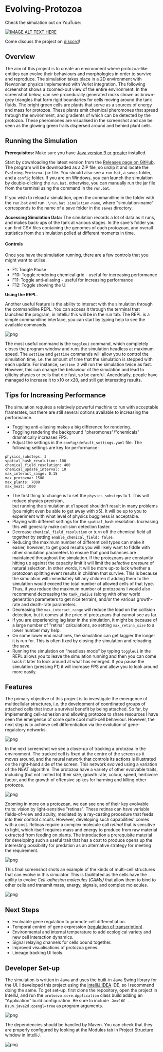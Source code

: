 # Evolving-Protozoa

Check the simulation out on YouTube:

[![IMAGE ALT TEXT HERE](https://img.youtube.com/vi/fEDqdvKO5Y0/0.jpg)](https://www.youtube.com/watch?v=fEDqdvKO5Y0)

Come discuss the project on [discord](https://discord.com/invite/GY5UJxbBnq)!


## Overview

The aim of this project is to create an environment where protozoa-like entities can evolve their behaviours
and morphologies in order to survive and reproduce. 
The simulation takes place in a 2D environment with Newtonian physics implemented with Verlet integration. 
The following screenshot shows a zoomed-out view of the entire environment. 
In the screenshot below, can see procedurally generated rocks shown as brown-grey triangles that form rigid 
boundaries for cells moving around the tank fluids. The bright green cells are plants that serve as a sources 
of energy and mass for protozoa. 
These plants emit chemical pheromones that spread through the environment, 
and gradients of which can be detected by the protozoa. 
These pheromones are visualised in the screenshot and can be seen as the glowing green trails dispersed 
around and behind plant cells.

## Running the Simulation

**Prerequisites:** Make sure you have [Java version 9 or greater](https://www.techspot.com/downloads/6463-java-se.html) installed.

Start by downloading the latest version from the [Releases page on GitHub](https://github.com/DylanCope/Evolving-Protozoa/releases).
The program will be downloaded as a ZIP file, so unzip it and locate the `Evolving-Protozoa.jar` file. You should
also see a `run.bat`, a `saves` folder, and a `config` folder. If you are on Windows, you can launch the simulation by
double-clicking the `run.bat`, otherwise, you can manually run the jar file from the terminal using the command in the `run.bat`.

If you wish to reload a simulation, open the commandline in the folder with the `run.bat` and run `.\run.bat simulation-name`, where
"simulation-name" corresponds to the name of a save folder in the `saves` directory.

**Accessing Simulation Data:** The simulation records a lot of data as it runs, and makes back-ups of the tank at various stages. 
In the save's folder you can find CSV files containing the genomes of each protozoan, and overall statistics from the simulation polled
at different moments in time.

#### Controls

Once you have the simulation running, there are a few controls that you might want to
utilise.

- F1: Toogle Pause
- F10: Toggle rendering chemical grid - useful for increasing performance
- F11: Toggle anti-aliasing - useful for increasing performance
- F12: Toggle showing the UI

**Using the REPL.**

Another useful feature is the ability to interact with the simulation through the 
commandline REPL. You can access it through the terminal that launched the program,
in IntelliJ this will be in the run tab. The REPL is a simple commandline interface,
you can start by typing help to see the available commands.

![png](/screenshots/repl.png)

The most useful command is the `toggleui` command, which completely closes the program
window and runs the simulation headless at maximum speed. The `settime` and `gettime` commands
will allow you to control the simulation time, i.e. the amount of time that the simulation is
stepped with each update. For instance, `settime 2` will run the simulation twice as fast.
However, this can change the behaviour of the simulation and lead to glitchy physics or cells that
die fast, so be careful. Ancedotally, people have managed to increase it to x10 or x20, and still
get interesting results.

## Tips for Increasing Performance

The simulation requires a relatively powerful machine to run with acceptable framerates, but there are still
several options available to increasing the performance.

- Toggling anti-aliasing makes a big difference for rendering.
- Toggling rendering the background "pheromones"/"chemicals" dramatically increases FPS.
- Adjust the settings in the `config/default_settings.yaml` file. The following settings are key for performance:
```
physics_substeps: 3
spatial_hash_resolution: 100
chemical_field_resolution: 400
chemical_update_interval: 10
max_interact_range: 0.15
max_protozoa: 1500
max_plants: 7000
max_meat: 1000
```
- The first thing to change is to set the `physics_substeps` to 1. This will reduce physics precision,  
  but running the simulation at x1 speed shouldn't result in many problems (you might even be able to get away with x5).
  It will be up to you to experiment with what level of physics bugginess is acceptable.
- Playing with different settings for the `spatial_hash` resolution. Increasing this will generally make collision detection
  faster.
- Decrease `chemical_field_resolution` or turn off the chemical field all together by setting `enable_chemical_field: false`.
- Reducing the maximum number of different cell types can make it easier, however, to get good results you will likely want to fiddle
  with other simulation parameters to ensure that good balances are maintained throughout the simulation. If the protozoans are constantly
  hitting up against the capacity limit it will limit the *selective pressure* of natural selection. In other words, it will be more up-to
  luck whether a protozoan splitting event results in children that survive. This is because the simulation will immediately kill any
  children if adding them to the simulation would exceed the total number of allowed cells of that type. Thus, if you reduce the maximum number
  of protozoans I would also recommend decreasing the `tank_radius` (along with other world generation parameters to get nice terrain), and/or
  the various growth-rate and death-rate parameters.
- Decreasing the `max_interact_range` will reduce the load on the collision detection, but it comes at the price of protozoans that cannot see as far.
- If you are experiencing lag later in the simulation, it might be because of a large number of "retina" calculations, so setting
  `max_retina_size` to a lower number may help.
- On some lower end machines, the simulation can get laggier the longer it is run for. This is often fixed by closing the simulation
  and reloading the save.
- Running the simulation on "headless mode" by typing `toggleui` in the REPL allows you to leave the simulation running and then
  you can come back it later to look around at what has emerged. If you pause the simulation (pressing F1) it will increase FPS and
  allow you to look around more easily.


## Features

The primary objective of this project is to investigate the emergence of multicellular structures, 
i.e. the development of coordinated groups of attached cells that incur a survival benefit by being attached. 
So far, by implementing cell-adhesion and allowing protozoa to share resources I have seen the 
emergence of some quite cool multi-cell behaviour. However, the next step is to achieve cell differentiation 
via the evolution of gene-regulatory networks.

![png](/screenshots/tank_full_view.png)

In the next screenshot we see a close-up of tracking a protozoa in the environment. 
The tracked cell is fixed at the centre of the screen as it moves around, and the neural network that controls 
its actions is illustrated on the right-hand side of the screen. 
This network evolved using a variation of the NEAT algorithm.
The protozoa have a variety of other evolvable traits, including (but not limited to) their size, growth rate, colour,
speed, herbivore factor, and the growth of offensive spikes for harming and killing other protozoa.  

![png](/screenshots/tank.png)

Zooming in more on a protozoan, we can see one of their key evolvable traits: vision by light-sensitive "retinas". 
These retinas can have variable fields-of-view and acuity, mediated by a ray-casting procedure that feeds into their 
control circuits. However, developing such capabilities' comes with a cost. Retinas require a complex molecule call 
_retinal_ that is sensitive to light, which itself requires mass and energy to produce from raw material extracted
from feeding on plants. The introduction a prerequisite material for developing such a useful trait that has a cost
to produce opens up the interesting possibility for predation as an alternative strategy for meeting the requirement.

![png](/screenshots/retina_example.png)

This final screenshot shots an example of the kinds of multi-cell structures that can evolve in this simulator.
This is facilitated as the cells have the ability to evolve _Cell-adhesion molecules (CAMs)_ 
that allow them to bind to other cells and transmit mass, energy, signals, and complex molecules.

![png](/screenshots/evolved_multicells2.png)

## Next Steps

* Evolvable gene regulation to promote cell differentiation.
* Temporal control of gene expression ([regulation of transcription](https://en.wikipedia.org/wiki/Transcriptional_regulation)).
* Environmental and internal temperature to add ecological variety and new cell interaction dynamics.
* Signal relaying channels for cells bound together.
* Improved visualisations of protozoa genes.
* Lineage tracking UI tools.


## Developer Set-up

The simulation is written in Java and uses the built-in Java Swing library for the UI. 
I developed this project using the [IntelliJ IDEA](https://www.jetbrains.com/idea/) IDE,
so I recommend doing the same. To get set-up, first clone the repository,
open the project in IntelliJ, and run the `protoevo.core.Application` class build adding an 
"Application" build configuration. Be sure to include `-Xmx16G -Dsun.java2d.opengl=true`
as program arguments.

![png](/screenshots/build_config.png)

The dependencies should be handled by Maven. You can check that they are properly configured
by looking at the Modules tab in Project Structure window in IntelliJ.

![png](/screenshots/project_structure.png)
